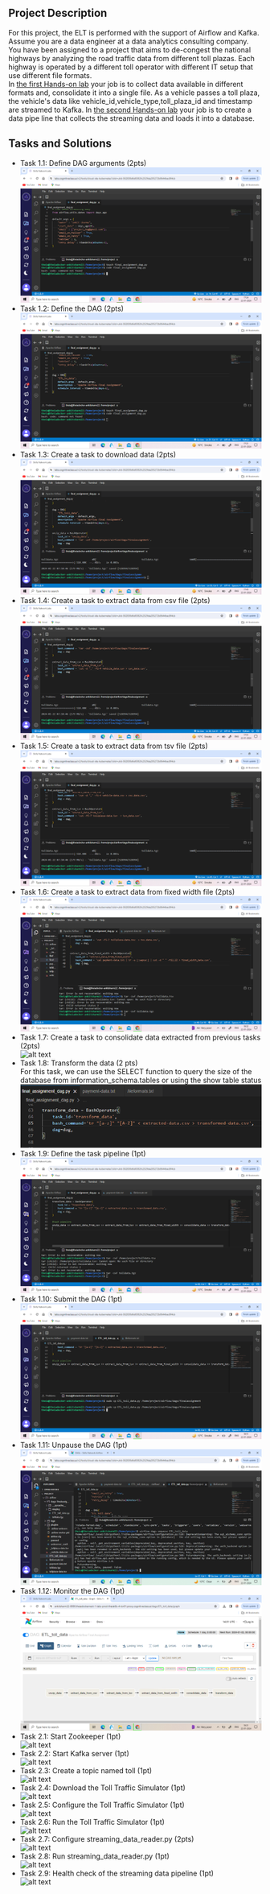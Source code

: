 ## Project Description
For this project, the ELT is performed with the support of Airflow and Kafka. Assume you are a data engineer at a data analytics consulting company. You have been assigned to a project that aims to de-congest the national highways by analyzing the road traffic data from different toll plazas. Each highway is operated by a different toll operator with different IT setup that use different file formats.  
In [the first Hands-on lab](https://github.com/As2909/IBM-Data-Engineering-Specialization-Coursera/blob/main/Course%2008%20ETL%20and%20Data%20Pipelines%20with%20Shell%2C%20Airflow%20and%20Kafka/Week%205/Part1.pdf) your job is to collect data available in different formats and, consolidate it into a single file. As a vehicle passes a toll plaza, the vehicle's data like vehicle_id,vehicle_type,toll_plaza_id and timestamp are streamed to Kafka. In [the second Hands-on lab](https://github.com/As2909/IBM-Data-Engineering-Specialization-Coursera/blob/main/Course%2008%20ETL%20and%20Data%20Pipelines%20with%20Shell%2C%20Airflow%20and%20Kafka/Week%205/Part2.pdf) your job is to create a data pipe line that collects the streaming data and loads it into a database.

## Tasks and Solutions
- Task 1.1: Define DAG arguments (2pts)\
![alt text](https://github.com/As2909/IBM-Data-Engineering-Specialization-Coursera/blob/main/Course%2008%20ETL%20and%20Data%20Pipelines%20with%20Shell%2C%20Airflow%20and%20Kafka/Week%205/dag_args.png)
- Task 1.2: Define the DAG (2pts)\
![alt text](https://github.com/As2909/IBM-Data-Engineering-Specialization-Coursera/blob/main/Course%2008%20ETL%20and%20Data%20Pipelines%20with%20Shell%2C%20Airflow%20and%20Kafka/Week%205/dag_definition.png)
- Task 1.3: Create a task to download data (2pts)\
![alt text](https://github.com/As2909/IBM-Data-Engineering-Specialization-Coursera/blob/main/Course%2008%20ETL%20and%20Data%20Pipelines%20with%20Shell%2C%20Airflow%20and%20Kafka/Week%205/unzip_data.png)
- Task 1.4: Create a task to extract data from csv file (2pts)\
![alt text](https://github.com/As2909/IBM-Data-Engineering-Specialization-Coursera/blob/main/Course%2008%20ETL%20and%20Data%20Pipelines%20with%20Shell%2C%20Airflow%20and%20Kafka/Week%205/extract_data_from_csv.png)
- Task 1.5: Create a task to extract data from tsv file (2pts)\
![alt text](https://github.com/As2909/IBM-Data-Engineering-Specialization-Coursera/blob/main/Course%2008%20ETL%20and%20Data%20Pipelines%20with%20Shell%2C%20Airflow%20and%20Kafka/Week%205/extract_data_from_tsv.png)
- Task 1.6: Create a task to extract data from fixed width file (2pts)\
![alt text](https://github.com/As2909/IBM-Data-Engineering-Specialization-Coursera/blob/main/Course%2008%20ETL%20and%20Data%20Pipelines%20with%20Shell%2C%20Airflow%20and%20Kafka/Week%205/extract_data_from_fixed_width.png)
- Task 1.7: Create a task to consolidate data extracted from previous tasks (2pts)\
![alt text](https://github.com/As2909/IBM-Data-Engineering-Specialization-Coursera/blob/main/Course%2008%20ETL%20and%20Data%20Pipelines%20with%20Shell%2C%20Airflow%20and%20Kafka/Week%205consolidated_data.jpg.png)
- Task 1.8: Transform the data (2 pts)\
For this task, we can use the SELECT function to query the size of the database from information_schema.tables or using the show table status\
![alt text](https://github.com/As2909/IBM-Data-Engineering-Specialization-Coursera/blob/main/Course%2008%20ETL%20and%20Data%20Pipelines%20with%20Shell%2C%20Airflow%20and%20Kafka/Week%205/transform.png)
- Task 1.9: Define the task pipeline (1pt)\
![alt text](https://github.com/As2909/IBM-Data-Engineering-Specialization-Coursera/blob/main/Course%2008%20ETL%20and%20Data%20Pipelines%20with%20Shell%2C%20Airflow%20and%20Kafka/Week%205/task_pipeline.png)
- Task 1.10: Submit the DAG (1pt)\
![alt text](https://github.com/As2909/IBM-Data-Engineering-Specialization-Coursera/blob/main/Course%2008%20ETL%20and%20Data%20Pipelines%20with%20Shell%2C%20Airflow%20and%20Kafka/Week%205/submit_dag.jpg.png)
- Task 1.11: Unpause the DAG (1pt)\
![alt text](https://github.com/As2909/IBM-Data-Engineering-Specialization-Coursera/blob/main/Course%2008%20ETL%20and%20Data%20Pipelines%20with%20Shell%2C%20Airflow%20and%20Kafka/Week%205/unpause_dag.png)
- Task 1.12: Monitor the DAG (1pt)\
![alt text](https://github.com/As2909/IBM-Data-Engineering-Specialization-Coursera/blob/main/Course%2008%20ETL%20and%20Data%20Pipelines%20with%20Shell%2C%20Airflow%20and%20Kafka/Week%205/dag_runs.png)
- Task 2.1: Start Zookeeper (1pt)\
![alt text](https://github.com/xzZero/DataEng_IBM/blob/main/8%20-%20ETL%20and%20Data%20Pipelines%20with%20Shell%2C%20Airflow%20and%20Kafka/Week5/start_zookeeper.PNG "start_zookeeper")
- Task 2.2: Start Kafka server (1pt)\
![alt text](https://github.com/xzZero/DataEng_IBM/blob/main/8%20-%20ETL%20and%20Data%20Pipelines%20with%20Shell%2C%20Airflow%20and%20Kafka/Week5/start_kafka.PNG "start_kafka")
- Task 2.3: Create a topic named toll (1pt)\
![alt text](https://github.com/xzZero/DataEng_IBM/blob/main/8%20-%20ETL%20and%20Data%20Pipelines%20with%20Shell%2C%20Airflow%20and%20Kafka/Week5/create_toll_topic.PNG "create_toll_topic")
- Task 2.4: Download the Toll Traffic Simulator (1pt)\
![alt text](https://github.com/xzZero/DataEng_IBM/blob/main/8%20-%20ETL%20and%20Data%20Pipelines%20with%20Shell%2C%20Airflow%20and%20Kafka/Week5/download_simulator.PNG "download_simulator")
- Task 2.5: Configure the Toll Traffic Simulator (1pt)\
![alt text](https://github.com/xzZero/DataEng_IBM/blob/main/8%20-%20ETL%20and%20Data%20Pipelines%20with%20Shell%2C%20Airflow%20and%20Kafka/Week5/configure_simulator.PNG "configure_simulator")
- Task 2.6: Run the Toll Traffic Simulator (1pt)\
![alt text](https://github.com/xzZero/DataEng_IBM/blob/main/8%20-%20ETL%20and%20Data%20Pipelines%20with%20Shell%2C%20Airflow%20and%20Kafka/Week5/simulator_output.PNG "simulator_output")
- Task 2.7: Configure streaming_data_reader.py (2pts)\
![alt text](https://github.com/xzZero/DataEng_IBM/blob/main/8%20-%20ETL%20and%20Data%20Pipelines%20with%20Shell%2C%20Airflow%20and%20Kafka/Week5/streaming_reader_code.PNG "streaming_reader_code")
- Task 2.8: Run streaming_data_reader.py (1pt)\
![alt text](https://github.com/xzZero/DataEng_IBM/blob/main/8%20-%20ETL%20and%20Data%20Pipelines%20with%20Shell%2C%20Airflow%20and%20Kafka/Week5/data_reader_output.PNG "data_reader_output")
- Task 2.9: Health check of the streaming data pipeline (1pt)\
![alt text](https://github.com/xzZero/DataEng_IBM/blob/main/8%20-%20ETL%20and%20Data%20Pipelines%20with%20Shell%2C%20Airflow%20and%20Kafka/Week5/output_rows.PNG "output_rows")
